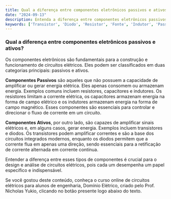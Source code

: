 ```yaml
---
title: Qual a diferença entre componentes eletrônicos passivos e ativos?
date: "2024-09-13"
description: Entenda a diferença entre componentes eletrônicos passivos e ativos no contexto de circuitos elétricos.
keywords: ['Transistor', 'Diodo', 'Resistor', 'Fonte', 'Indutor', 'Passivo', 'Ativo']
---
```


### Qual a diferença entre componentes eletrônicos passivos e ativos?

Os componentes eletrônicos são fundamentais para a construção e funcionamento de circuitos elétricos. Eles podem ser classificados em duas categorias principais: passivos e ativos.

**Componentes Passivos** são aqueles que não possuem a capacidade de amplificar ou gerar energia elétrica. Eles apenas consomem ou armazenam energia. Exemplos comuns incluem resistores, capacitores e indutores. Os resistores limitam a corrente elétrica, os capacitores armazenam energia na forma de campo elétrico e os indutores armazenam energia na forma de campo magnético. Esses componentes são essenciais para controlar e direcionar o fluxo de corrente em um circuito.

**Componentes Ativos**, por outro lado, são capazes de amplificar sinais elétricos e, em alguns casos, gerar energia. Exemplos incluem transistores e diodos. Os transistores podem amplificar correntes e são a base dos circuitos integrados modernos, enquanto os diodos permitem que a corrente flua em apenas uma direção, sendo essenciais para a retificação de corrente alternada em corrente contínua.

Entender a diferença entre esses tipos de componentes é crucial para o design e análise de circuitos elétricos, pois cada um desempenha um papel específico e indispensável.

Se você gostou deste conteúdo, conheça o curso online de circuitos elétricos para alunos de engenharia, Domínio Elétrico, criado pelo Prof. Nicholas Yukio, clicando no botão presente logo abaixo do texto.